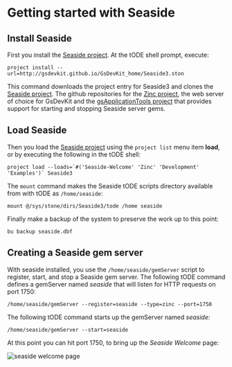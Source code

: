 # Getting started with Seaside

## Install Seaside

First you install the [Seaside project](https://github.com/GsDevKit/Seaside31). At the tODE shell prompt, execute:

```
project install --url=http://gsdevkit.github.io/GsDevKit_home/Seaside3.ston
```

This command downloads the project entry for Seaside3 and clones the [Seaside project](https://github.com/GsDevKit/Seaside31). The github repositories for the [Zinc project](https://github.com/GsDevKit/zinc), the web server of choice for GsDevKit and the [gsApplicationTools project](https://github.com/GsDevKit/gsApplicationTools) that provides support for starting and stopping Seaside server gems.

## Load Seaside
Then you load the [Seaside project](https://github.com/GsDevKit/Seaside31) using the `project list` menu item **load**, or by executing the following in the tODE shell:

```
project load --loads=`#('Seaside-Welcome' 'Zinc' 'Development' 'Examples')` Seaside3
```

The `mount` command makes the Seaside tODE scripts directory available from with tODE as `/home/seaside`:

```
mount @/sys/stone/dirs/Seaside3/tode /home seaside
```

Finally make a backup of the system to preserve the work up to this point:

```
bu backup seaside.dbf
```

## Creating a Seaside gem server

With seaside installed, you use the `/home/seaside/gemServer` script to register, start, and stop a Seaside gem server.
The following tODE command defines a gemServer named *seaside* that will listen for HTTP requests on port 1750:

```
/home/seaside/gemServer --register=seaside --type=zinc --port=1750
```

The following tODE command starts up the gemServer named *seaside*:

```
/home/seaside/gemServer --start=seaside
```

At this point you can hit port 1750, to bring up the *Seaside Welcome* page:

![seaside welcome page][1]

[1]: images/SeasideWelcome.png

